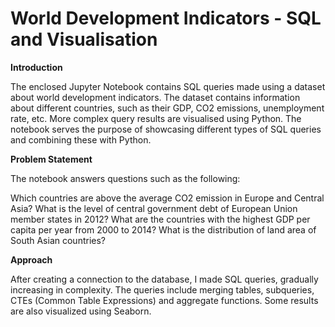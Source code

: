 # World Development Indicators - SQL and Visualisation


**Introduction**

The enclosed Jupyter Notebook contains SQL queries made using a dataset about world development indicators. The dataset contains information about different countries, such as their GDP, CO2 emissions, unemployment rate, etc. More complex query results are visualised using Python. The notebook serves the purpose of showcasing different types of SQL queries and combining these with Python.


**Problem Statement**

The notebook answers questions such as the following:

Which countries are above the average CO2 emission in Europe and Central Asia?
What is the level of central government debt of European Union member states in 2012?
What are the countries with the highest GDP per capita per year from 2000 to 2014?
What is the distribution of land area of South Asian countries?


**Approach**

After creating a connection to the database, I made SQL queries, gradually increasing in complexity. The queries include merging tables, subqueries, CTEs (Common Table Expressions) and aggregate functions. Some results are also visualized using Seaborn. 
